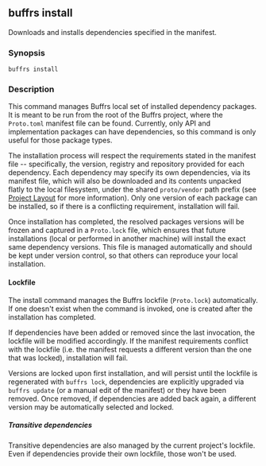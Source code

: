 ## buffrs install

Downloads and installs dependencies specified in the manifest.

### Synopsis

`buffrs install`

### Description

This command manages Buffrs local set of installed dependency packages. It is
meant to be run from the root of the Buffrs project, where the `Proto.toml`
manifest file can be found. Currently, only API and implementation packages can have
dependencies, so this command is only useful for those package types.

The installation process will respect the requirements stated in the manifest
file -- specifically, the version, registry and repository provided for each
dependency. Each dependency may specify its own dependencies, via its manifest
file, which will also be downloaded and its contents unpacked flatly to the
local filesystem, under the shared `proto/vendor` path prefix (see [Project
Layout](../guide/project-layout.md) for more information). Only one version of
each package can be installed, so if there is a conflicting requirement,
installation will fail.

Once installation has completed, the resolved packages versions will be frozen
and captured in a `Proto.lock` file, which ensures that future installations
(local or performed in another machine) will install the exact same dependency
versions. This file is managed automatically and should be kept under version
control, so that others can reproduce your local installation.

#### Lockfile

The install command manages the Buffrs lockfile (`Proto.lock`) automatically. If
one doesn't exist when the command is invoked, one is created after the
installation has completed.

If dependencies have been added or removed since the last invocation, the
lockfile will be modified accordingly. If the manifest requirements conflict
with the lockfile (i.e. the manifest requests a different version than the one
that was locked), installation will fail.

Versions are locked upon first installation, and will persist until the lockfile
is regenerated with `buffrs lock`, dependencies are explicitly upgraded via
`buffrs update` (or a manual edit of the manifest) or they have been removed.
Once removed, if dependencies are added back again, a different version may be
automatically selected and locked.

##### Transitive dependencies

Transitive dependencies are also managed by the current project's lockfile. Even
if dependencies provide their own lockfile, those won't be used.
